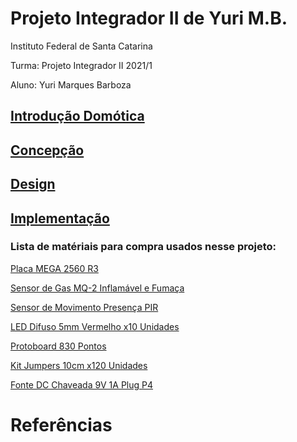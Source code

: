 # Projeto Integrador II de Yuri M.B.

Instituto Federal de Santa Catarina

Turma: Projeto Integrador II 2021/1

Aluno: Yuri Marques Barboza



## [Introdução Domótica](https://github.com/Yuri-m-b/Projeto-Integrador-2-Yuri.B/blob/main/introducao.md)

## [Concepção](https://github.com/Yuri-m-b/Projeto-Integrador-2-Yuri.B/blob/main/concepcao.md)

## [Design](https://github.com/Yuri-m-b/Projeto-Integrador-2-Yuri.B/blob/main/design.md)

## [Implementação](https://github.com/Yuri-m-b/Projeto-Integrador-2-Yuri.B/blob/main/implementacao.md)


### Lista de matériais para compra usados nesse projeto:

[Placa MEGA 2560 R3](https://www.filipeflop.com/produto/placa-mega-2560-r3-cabo-usb-para-arduino/)

[Sensor de Gas MQ-2 Inflamável e Fumaça](https://www.filipeflop.com/produto/sensor-de-gas-mq-2-inflamavel-e-fumaca/)

[Sensor de Movimento Presença PIR](https://www.filipeflop.com/produto/sensor-de-movimento-presenca-pir/)

[LED Difuso 5mm Vermelho x10 Unidades](https://www.filipeflop.com/produto/led-difuso-5mm-vermelho-x10-unidades/)

[Protoboard 830 Pontos](https://www.filipeflop.com/produto/protoboard-830-pontos/)

[Kit Jumpers 10cm x120 Unidades](https://www.filipeflop.com/produto/kit-jumpers-10cm-x120-unidades/)

[Fonte DC Chaveada 9V 1A Plug P4](https://www.filipeflop.com/produto/fonte-dc-chaveada-9v-1a-plug-p4/)

# Referências


